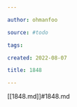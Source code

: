 ```yaml
---

author: ohmanfoo

source: #todo

tags: 

created: 2022-08-07

title: 1848

---
```

[[1848.md]]#1848.md